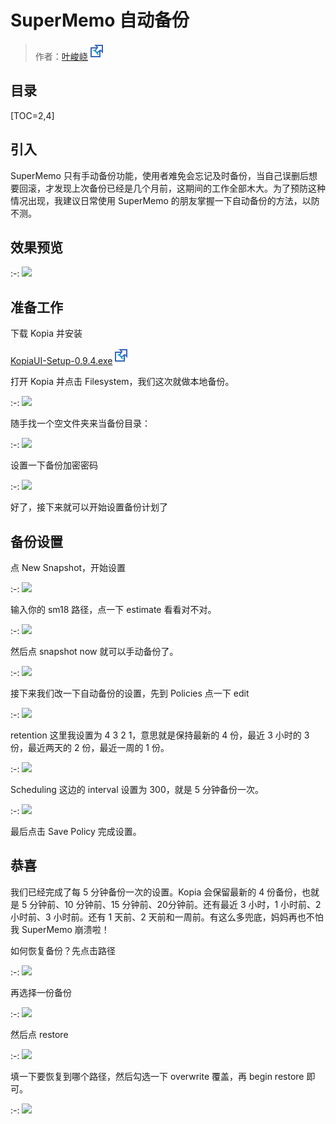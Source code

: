 # SuperMemo 自动备份

> 作者：[叶峻峣![](../images/external-ltr.svg)](https://www.zhihu.com/people/L.M.Sherlock)

## 目录

[TOC=2,4]

## 引入

SuperMemo 只有手动备份功能，使用者难免会忘记及时备份，当自己误删后想要回滚，才发现上次备份已经是几个月前，这期间的工作全部木大。为了预防这种情况出现，我建议日常使用 SuperMemo 的朋友掌握一下自动备份的方法，以防不测。

## 效果预览

:-: ![](https://pic2.zhimg.com/v2-b36b2bc5e89cd944c7bcd2ef701a174d_b.jpg)

## 准备工作

下载 Kopia 并安装

[KopiaUI-Setup-0.9.4.exe![](../images/external-ltr.svg)](https://github.91chifun.workers.dev/https://github.com//kopia/kopia/releases/download/v0.9.4/KopiaUI-Setup-0.9.4.exe)

打开 Kopia 并点击 Filesystem，我们这次就做本地备份。

:-: ![](https://pic3.zhimg.com/v2-2d1677aa654bbefa15f6119faba30f3a_b.jpg)

随手找一个空文件夹来当备份目录：

:-: ![](https://pic4.zhimg.com/v2-692a350bd6850d5b01dfcbc08936242b_b.jpg)

设置一下备份加密密码

:-: ![](https://pic4.zhimg.com/v2-71a50f5841cb1f58712fd1fff854dba3_b.jpg)

好了，接下来就可以开始设置备份计划了

## 备份设置

点 New Snapshot，开始设置

:-: ![](https://pic1.zhimg.com/v2-33b34ca8b74364d97919d843690cc668_b.jpg)

输入你的 sm18 路径，点一下 estimate 看看对不对。

:-: ![](https://pic1.zhimg.com/v2-a79481a0dde96e02032308b46d3f54cc_b.jpg)

然后点 snapshot now 就可以手动备份了。

:-: ![](https://pic1.zhimg.com/v2-cb9df5ab04136416255db28b7bf82ec0_b.jpg)

接下来我们改一下自动备份的设置，先到 Policies 点一下 edit

:-: ![](https://pic3.zhimg.com/v2-e31ccb355d33c1c111d2a130871dbc5e_b.jpg)

retention 这里我设置为 4 3 2 1，意思就是保持最新的 4 份，最近 3 小时的 3 份，最近两天的 2 份，最近一周的 1 份。

:-: ![](https://pic3.zhimg.com/v2-7721f10395116a77fecbdec658a7e52e_b.jpg)

Scheduling 这边的 interval 设置为 300，就是 5 分钟备份一次。

:-: ![](https://pic2.zhimg.com/v2-a84104d0bbfe5031fb4a6a2833d8077d_b.jpg)

最后点击 Save Policy 完成设置。

## **恭喜**

我们已经完成了每 5 分钟备份一次的设置。Kopia 会保留最新的 4 份备份，也就是 5 分钟前、10 分钟前、15 分钟前、20分钟前。还有最近 3 小时，1 小时前、2 小时前、3 小时前。还有 1 天前、2 天前和一周前。有这么多兜底，妈妈再也不怕我 SuperMemo 崩溃啦！

如何恢复备份？先点击路径

:-: ![](https://pic3.zhimg.com/v2-062493b48d1f3c4624c826898bd71df6_b.jpg)

再选择一份备份

:-: ![](https://pic4.zhimg.com/v2-11dd60edac51a145b640f630438e0f03_b.jpg)

然后点 restore

:-: ![](https://pic4.zhimg.com/v2-9e338b109d11d2228ce1bbaf67d3605b_b.jpg)

填一下要恢复到哪个路径，然后勾选一下 overwrite 覆盖，再 begin restore 即可。

:-: ![](https://pic1.zhimg.com/v2-2dbfd3cf1d2fd5f7474d0cd368d44340_b.jpg)